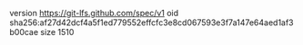 version https://git-lfs.github.com/spec/v1
oid sha256:af27d42dcf4a5f1ed779552effcfc3e8cd067593e3f7a147e64aed1af3b00cae
size 1510
